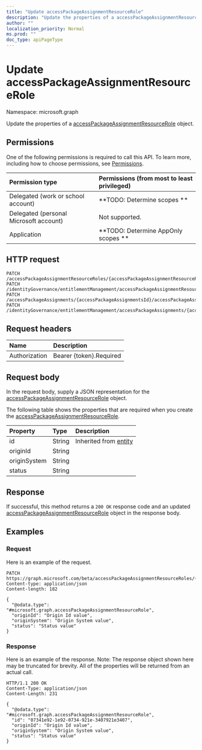 ```yaml
---
title: "Update accessPackageAssignmentResourceRole"
description: "Update the properties of a accessPackageAssignmentResourceRole object."
author: ""
localization_priority: Normal
ms.prod: ""
doc_type: apiPageType
---
```


# Update accessPackageAssignmentResourceRole

Namespace: microsoft.graph

Update the properties of a [accessPackageAssignmentResourceRole](../resources/accesspackageassignmentresourcerole.md) object.

## Permissions
One of the following permissions is required to call this API. To learn more, including how to choose permissions, see [Permissions](/concepts/permissions-reference.md).

|Permission type|Permissions (from most to least privileged)|
|:---|:---|
|Delegated (work or school account)|**TODO: Determine scopes **|
|Delegated (personal Microsoft account)|Not supported.|
|Application|**TODO: Determine AppOnly scopes **|

## HTTP request
<!-- {
  "blockType": "ignored"
}
-->
``` http
PATCH /accessPackageAssignmentResourceRoles/{accessPackageAssignmentResourceRolesId}
PATCH /identityGovernance/entitlementManagement/accessPackageAssignmentResourceRoles/{accessPackageAssignmentResourceRoleId}
PATCH /accessPackageAssignments/{accessPackageAssignmentsId}/accessPackageAssignmentResourceRoles/{accessPackageAssignmentResourceRoleId}
PATCH /identityGovernance/entitlementManagement/accessPackageAssignments/{accessPackageAssignmentId}/accessPackageAssignmentResourceRoles/{accessPackageAssignmentResourceRoleId}
```

## Request headers
|Name|Description|
|:---|:---|
|Authorization|Bearer {token}.Required|

## Request body
In the request body, supply a JSON representation for the [accessPackageAssignmentResourceRole](../resources/accesspackageassignmentresourcerole.md) object.

The following table shows the properties that are required when you create the [accessPackageAssignmentResourceRole](../resources/accesspackageassignmentresourcerole.md).

|Property|Type|Description|
|:---|:---|:---|
|id|String| Inherited from [entity](../resources/entity.md)|
|originId|String||
|originSystem|String||
|status|String||



## Response
If successful, this method returns a `200 OK` response code and an updated [accessPackageAssignmentResourceRole](../resources/accesspackageassignmentresourcerole.md) object in the response body.

## Examples

### Request
Here is an example of the request.
<!-- {
  "blockType": "request",
  "name": "update_accesspackageassignmentresourcerole"
}
-->
``` http
PATCH https://graph.microsoft.com/beta/accessPackageAssignmentResourceRoles/{accessPackageAssignmentResourceRolesId}
Content-type: application/json
Content-length: 182

{
  "@odata.type": "#microsoft.graph.accessPackageAssignmentResourceRole",
  "originId": "Origin Id value",
  "originSystem": "Origin System value",
  "status": "Status value"
}
```

### Response
Here is an example of the response. Note: The response object shown here may be truncated for brevity. All of the properties will be returned from an actual call.
<!-- {
  "blockType": "response",
  "truncated": true
}
-->
``` http
HTTP/1.1 200 OK
Content-Type: application/json
Content-Length: 231

{
  "@odata.type": "#microsoft.graph.accessPackageAssignmentResourceRole",
  "id": "07341e92-1e92-0734-921e-3407921e3407",
  "originId": "Origin Id value",
  "originSystem": "Origin System value",
  "status": "Status value"
}
```

